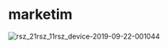 # marketim

![rsz_21rsz_11rsz_device-2019-09-22-001044](https://user-images.githubusercontent.com/13544246/65379462-00ba5d80-dcd1-11e9-9969-d3a8b2a0ad69.png)
